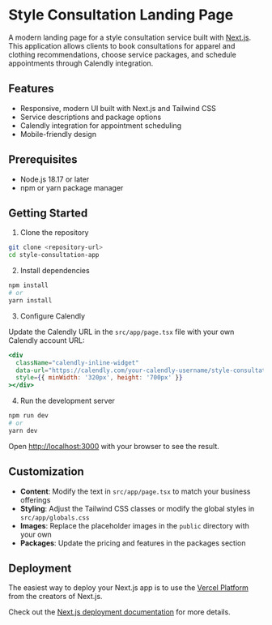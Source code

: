 # Style Consultation Landing Page

A modern landing page for a style consultation service built with [Next.js](https://nextjs.org). This application allows clients to book consultations for apparel and clothing recommendations, choose service packages, and schedule appointments through Calendly integration.

## Features

- Responsive, modern UI built with Next.js and Tailwind CSS
- Service descriptions and package options
- Calendly integration for appointment scheduling
- Mobile-friendly design

## Prerequisites

- Node.js 18.17 or later
- npm or yarn package manager

## Getting Started

1. Clone the repository

```bash
git clone <repository-url>
cd style-consultation-app
```

2. Install dependencies

```bash
npm install
# or
yarn install
```

3. Configure Calendly

Update the Calendly URL in the `src/app/page.tsx` file with your own Calendly account URL:

```jsx
<div 
  className="calendly-inline-widget" 
  data-url="https://calendly.com/your-calendly-username/style-consultation"
  style={{ minWidth: '320px', height: '700px' }}
></div>
```

4. Run the development server

```bash
npm run dev
# or
yarn dev
```

Open [http://localhost:3000](http://localhost:3000) with your browser to see the result.

## Customization

- **Content**: Modify the text in `src/app/page.tsx` to match your business offerings
- **Styling**: Adjust the Tailwind CSS classes or modify the global styles in `src/app/globals.css`
- **Images**: Replace the placeholder images in the `public` directory with your own
- **Packages**: Update the pricing and features in the packages section

## Deployment

The easiest way to deploy your Next.js app is to use the [Vercel Platform](https://vercel.com/new) from the creators of Next.js.

Check out the [Next.js deployment documentation](https://nextjs.org/docs/app/building-your-application/deploying) for more details.
